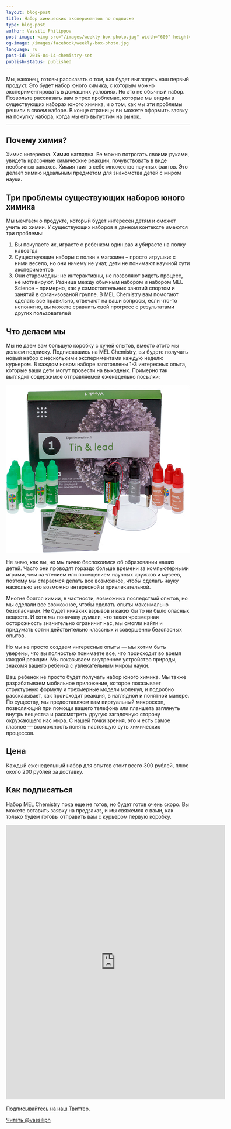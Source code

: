 ```yaml
---
layout: blog-post
title: Набор химических экспериментов по подписке
type: blog-post
author: Vassili Philippov
post-image: <img src="/images/weekly-box-photo.jpg" width="600" height="459" alt="Weekly box content">
og-image: /images/facebook/weekly-box-photo.jpg
language: ru
post-id: 2015-04-14-chemistry-set
publish-status: published
---
```

Мы, наконец, готовы рассказать о том, как будет выглядеть наш первый продукт. Это будет набор юного химика, с которым можно экспериментировать в домашних условиях. Но это не обычный набор. Позвольте рассказать вам о трех проблемах, которые мы видим в существующих наборах юного химика, и о том, как мы эти проблемы решили в своем наборе. В конце страницы вы можете оформить заявку на покупку набора, когда мы его выпустим на рынок.

<!-- more -->

---

## Почему химия?

Химия интересна. Химия наглядна. Ее можно потрогать своими руками, увидеть красочные химические реакции, почувствовать в виде необычных запахов. Химия таит в себе множество научных фактов. Это делает химию идеальным предметом для знакомства детей с миром науки.

## Три проблемы существующих наборов юного химика

Мы мечтаем о продукте, который будет интересен детям и сможет учить их химии. У существующих наборов в данном контексте имеются три проблемы:

1.	Вы покупаете их, играете с ребенком один раз и убираете на полку навсегда
2.	Существующие наборы с полки в магазине – просто игрушки: с ними весело, но они ничему не учат, дети не понимают научной сути экспериментов
3.	Они старомодны: не интерактивны, не позволяют видеть процесс, не мотивируют. Разница между обычным набором и набором MEL Science – примерно, как у самостоятельных занятий спортом и занятий в организованой группе. В MEL Chemistry вам помогают сделать все правильно, отвечают на ваши вопросы, если что-то непонятно, вы можете сравнить свой прогресс с результатами других пользователей

## Что делаем мы

Мы не даем вам большую коробку с кучей опытов, вместо этого мы делаем подписку. Подписавшись на MEL Chemistry, вы будете получать новый набор с несколькими экспериментами каждую неделю курьером. В каждом новом наборе заготовлены 1-3 интересных опыта, которые ваши дети могут провести на выходных. Примерно так выглядит содержимое отправляемой еженедельно посылки:

<img src="/images/weekly-box-photo.jpg" width="600" height="459" alt="Weekly box content">

Не знаю, как вы, но мы лично беспокоимся об образовании наших детей. Часто они проводят гораздо больше времени за компьютерными играми, чем за чтением или посещением научных кружков и музеев, поэтому мы стараемся делать все возможное, чтобы сделать науку насколько это возможно интересной и привлекательной.

Многие боятся химии, в частности, возможных последствий опытов, но мы сделали все возможное, чтобы сделать опыты максимально безопасными. Не будет никаких взрывов и каких бы то ни было опасных веществ. И хотя мы поначалу думали, что такая чрезмерная осторожность значительно ограничит нас, мы смогли найти и придумать сотни действительно классных и совершенно безопасных опытов.

Но мы не просто создаем интересные опыты — мы хотим быть уверены, что вы полностью понимаете все, что происходит во время каждой реакции. Мы показываем внутреннее устройство природы, знакомя вашего ребенка с увлекательным миром науки.

Ваш ребенок не просто будет получать набор юного химика. Мы также разрабатываем мобильное приложение, которое показывает структурную формулу и трехмерные модели молекул, и подробно рассказывает, как происходит реакция, в наглядной и понятной манере. По существу, мы предоставляем вам виртуальный микроскоп, позволяющий при помощи вашего телефона или планшета заглянуть внутрь вещества и рассмотреть другую загадочную сторону окружающего нас мира. С нашей точки зрения, это и есть самое главное — возможность понять настоящую суть химических процессов.

## Цена

Каждый еженедельный набор для опытов стоит всего 300 рублей, плюс около 200 рублей за доставку.

## Как подписаться

Набор MEL Chemistry пока еще не готов, но будет готов очень скоро. Вы можете оставить заявку на предзаказ, и мы свяжемся с вами, как только будем готовы отправить вам с курьером первую коробку.

<iframe src="https://docs.google.com/forms/d/1jP-gM0dxyKZzf04Iwgzc6pciQyLxjTecM_xECM15aTE/viewform?embedded=true" width="600" height="750" frameborder="0" marginheight="0" marginwidth="0">Loading...</iframe>

<a href="https://twitter.com/MelScienceRU">Подписывайтесь на наш Твиттер</a>.

<!-- Begin Twitter follow -->
<a href="https://twitter.com/MelScienceRU" class="twitter-follow-button" data-show-count="false" data-lang="ru" data-size="large">Читать @vassiliph</a>
<script>!function(d,s,id){var js,fjs=d.getElementsByTagName(s)[0],p=/^http:/.test(d.location)?'http':'https';if(!d.getElementById(id)){js=d.createElement(s);js.id=id;js.src=p+'://platform.twitter.com/widgets.js';fjs.parentNode.insertBefore(js,fjs);}}(document, 'script', 'twitter-wjs');</script>
<!-- End Twitter follow -->